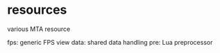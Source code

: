 # resources
various MTA resource

fps: generic FPS view
data: shared data handling
pre: Lua preprocessor
